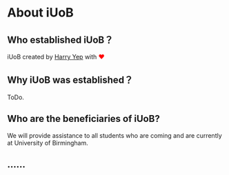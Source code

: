 # About iUoB

## Who established iUoB？

iUoB created by [Harry Yep](https://www.harrly.com) with <a style="color:red">♥</a>

## Why iUoB was established？

ToDo.

## Who are the beneficiaries of iUoB?

We will provide assistance to all students who are coming and are currently at University of Birmingham.

## ......


